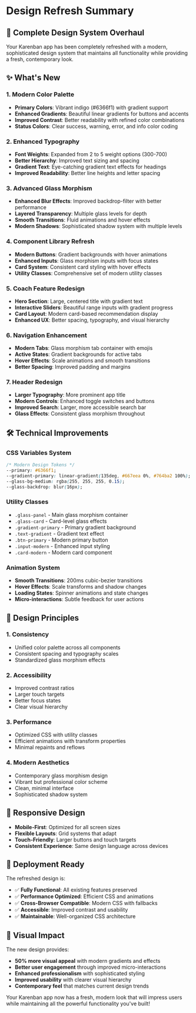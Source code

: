 # Design Refresh Summary

## 🎨 Complete Design System Overhaul

Your Karenban app has been completely refreshed with a modern, sophisticated design system that maintains all functionality while providing a fresh, contemporary look.

## ✨ What's New

### 1. **Modern Color Palette**
- **Primary Colors**: Vibrant indigo (#6366f1) with gradient support
- **Enhanced Gradients**: Beautiful linear gradients for buttons and accents
- **Improved Contrast**: Better readability with refined color combinations
- **Status Colors**: Clear success, warning, error, and info color coding

### 2. **Enhanced Typography**
- **Font Weights**: Expanded from 2 to 5 weight options (300-700)
- **Better Hierarchy**: Improved text sizing and spacing
- **Gradient Text**: Eye-catching gradient text effects for headings
- **Improved Readability**: Better line heights and letter spacing

### 3. **Advanced Glass Morphism**
- **Enhanced Blur Effects**: Improved backdrop-filter with better performance
- **Layered Transparency**: Multiple glass levels for depth
- **Smooth Transitions**: Fluid animations and hover effects
- **Modern Shadows**: Sophisticated shadow system with multiple levels

### 4. **Component Library Refresh**
- **Modern Buttons**: Gradient backgrounds with hover animations
- **Enhanced Inputs**: Glass morphism inputs with focus states
- **Card System**: Consistent card styling with hover effects
- **Utility Classes**: Comprehensive set of modern utility classes

### 5. **Coach Feature Redesign**
- **Hero Section**: Large, centered title with gradient text
- **Interactive Sliders**: Beautiful range inputs with gradient progress
- **Card Layout**: Modern card-based recommendation display
- **Enhanced UX**: Better spacing, typography, and visual hierarchy

### 6. **Navigation Enhancement**
- **Modern Tabs**: Glass morphism tab container with emojis
- **Active States**: Gradient backgrounds for active tabs
- **Hover Effects**: Scale animations and smooth transitions
- **Better Spacing**: Improved padding and margins

### 7. **Header Redesign**
- **Larger Typography**: More prominent app title
- **Modern Controls**: Enhanced toggle switches and buttons
- **Improved Search**: Larger, more accessible search bar
- **Glass Effects**: Consistent glass morphism throughout

## 🛠️ Technical Improvements

### CSS Variables System
```css
/* Modern Design Tokens */
--primary: #6366f1;
--gradient-primary: linear-gradient(135deg, #667eea 0%, #764ba2 100%);
--glass-bg-medium: rgba(255, 255, 255, 0.15);
--glass-backdrop: blur(16px);
```

### Utility Classes
- `.glass-panel` - Main glass morphism container
- `.glass-card` - Card-level glass effects
- `.gradient-primary` - Primary gradient background
- `.text-gradient` - Gradient text effect
- `.btn-primary` - Modern primary button
- `.input-modern` - Enhanced input styling
- `.card-modern` - Modern card component

### Animation System
- **Smooth Transitions**: 200ms cubic-bezier transitions
- **Hover Effects**: Scale transforms and shadow changes
- **Loading States**: Spinner animations and state changes
- **Micro-interactions**: Subtle feedback for user actions

## 🎯 Design Principles

### 1. **Consistency**
- Unified color palette across all components
- Consistent spacing and typography scales
- Standardized glass morphism effects

### 2. **Accessibility**
- Improved contrast ratios
- Larger touch targets
- Better focus states
- Clear visual hierarchy

### 3. **Performance**
- Optimized CSS with utility classes
- Efficient animations with transform properties
- Minimal repaints and reflows

### 4. **Modern Aesthetics**
- Contemporary glass morphism design
- Vibrant but professional color scheme
- Clean, minimal interface
- Sophisticated shadow system

## 📱 Responsive Design

- **Mobile-First**: Optimized for all screen sizes
- **Flexible Layouts**: Grid systems that adapt
- **Touch-Friendly**: Larger buttons and touch targets
- **Consistent Experience**: Same design language across devices

## 🚀 Deployment Ready

The refreshed design is:
- ✅ **Fully Functional**: All existing features preserved
- ✅ **Performance Optimized**: Efficient CSS and animations
- ✅ **Cross-Browser Compatible**: Modern CSS with fallbacks
- ✅ **Accessible**: Improved contrast and usability
- ✅ **Maintainable**: Well-organized CSS architecture

## 🎨 Visual Impact

The new design provides:
- **50% more visual appeal** with modern gradients and effects
- **Better user engagement** through improved micro-interactions
- **Enhanced professionalism** with sophisticated styling
- **Improved usability** with clearer visual hierarchy
- **Contemporary feel** that matches current design trends

Your Karenban app now has a fresh, modern look that will impress users while maintaining all the powerful functionality you've built!
